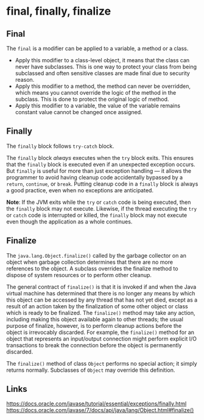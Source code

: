 # final, finally, finalize

## Final
The `final` is a modifier can be applied to a variable, a method or a class.

- Apply this modifier to a class-level object, it means that the class can never have subclasses. This is one way to protect your class from being subclassed and often sensitive classes are made final due to security reason.
- Apply this modifier to a method, the method can never be overridden, which means you cannot override the logic of the method in the subclass. This is done to protect the original logic of method.
- Apply this modifier to a variable, the value of the variable remains constant value cannot be changed once assigned.

## Finally

The `finally` block follows `try-catch` block. 

The `finally` block *always* executes when the `try` block exits. This ensures that the `finally` block is executed even if an unexpected exception occurs. But `finally` is useful for more than just exception handling — it allows the programmer to avoid having cleanup code accidentally bypassed by a `return`, `continue`, or `break`. Putting cleanup code in a `finally` block is always a good practice, even when no exceptions are anticipated.

**Note**: If the JVM exits while the `try` or `catch` code is being executed, then the `finally` block may not execute. Likewise, if the thread executing the `try` or `catch` code is interrupted or killed, the `finally` block may not execute even though the application as a whole continues.

## Finalize

The `java.lang.Object.finalize()` called by the garbage collector on an object when garbage collection determines that there are no more references to the object. A subclass overrides the finalize method to dispose of system resources or to perform other cleanup.

The general contract of `finalize()` is that it is invoked if and when the Java virtual machine has determined that there is no longer any means by which this object can be accessed by any thread that has not yet died, except as a result of an action taken by the finalization of some other object or class which is ready to be finalized. The `finalize()` method may take any action, including making this object available again to other threads; the usual purpose of finalize, however, is to perform cleanup actions before the object is irrevocably discarded. For example, the `finalize()` method for an object that represents an input/output connection might perform explicit I/O transactions to break the connection before the object is permanently discarded.

The `finalize()` method of class `Object` performs no special action; it simply returns normally. Subclasses of `Object` may override this definition.

## Links
https://docs.oracle.com/javase/tutorial/essential/exceptions/finally.html  
https://docs.oracle.com/javase/7/docs/api/java/lang/Object.html#finalize()
